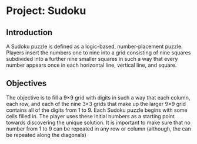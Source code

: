 # Project: Sudoku
##  Introduction
A Sudoku puzzle is defined as a logic-based, number-placement puzzle. Players insert the numbers one to nine into a grid consisting of nine squares subdivided into a further nine smaller squares in such a way that every number appears once in each horizontal line, vertical line, and square.

## Objectives
The objective is to fill a 9×9 grid with digits in such a way that each column, each row, and each of the nine 3×3 grids that make up the larger 9×9 grid contains all of the digits from 1 to 9.
Each Sudoku puzzle begins with some cells filled in. The player uses these initial numbers as a starting point towards discovering the unique solution. It is important to make sure that no number from 1 to 9 can be repeated in any row or column (although, the can be repeated along the diagonals)